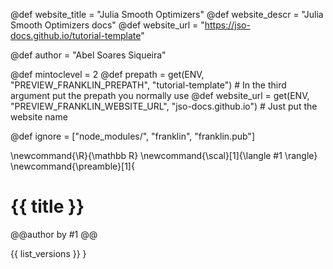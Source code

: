 <!--
Add here global page variables to use throughout your
website.
The website_* must be defined for the RSS to work
-->
@def website_title = "Julia Smooth Optimizers"
@def website_descr = "Julia Smooth Optimizers docs"
@def website_url   = "https://jso-docs.github.io/tutorial-template"

@def author = "Abel Soares Siqueira"

@def mintoclevel = 2
@def prepath     = get(ENV, "PREVIEW_FRANKLIN_PREPATH", "tutorial-template") # In the third argument put the prepath you normally use
@def website_url = get(ENV, "PREVIEW_FRANKLIN_WEBSITE_URL", "jso-docs.github.io") # Just put the website name

<!--
Add here files or directories that should be ignored by Franklin, otherwise
these files might be copied and, if markdown, processed by Franklin which
you might not want. Indicate directories by ending the name with a `/`.
-->
@def ignore = ["node_modules/", "franklin", "franklin.pub"]

<!--
Add here global latex commands to use throughout your
pages. It can be math commands but does not need to be.
For instance:
* \newcommand{\phrase}{This is a long phrase to copy.}
-->
\newcommand{\R}{\mathbb R}
\newcommand{\scal}[1]{\langle #1 \rangle}
\newcommand{\preamble}[1]{
  # {{ title }}

  @@author
  by #1
  @@

  {{ list_versions }}
}